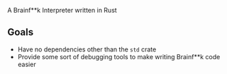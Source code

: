 A Brainf**k Interpreter written in Rust

## Goals
 - Have no dependencies other than the `std` crate
 - Provide some sort of debugging tools to make writing Brainf**k code easier